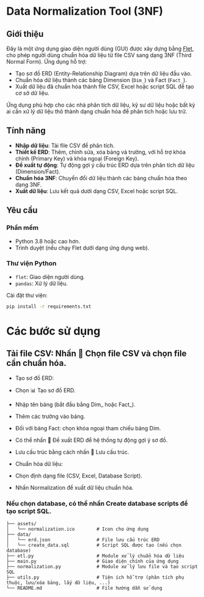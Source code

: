 # Data Normalization Tool (3NF)

## Giới thiệu
Đây là một ứng dụng giao diện người dùng (GUI) được xây dựng bằng [Flet](https://flet.dev/), cho phép người dùng chuẩn hóa dữ liệu từ file CSV sang dạng 3NF (Third Normal Form). Ứng dụng hỗ trợ:
- Tạo sơ đồ ERD (Entity-Relationship Diagram) dựa trên dữ liệu đầu vào.
- Chuẩn hóa dữ liệu thành các bảng Dimension (`Dim_`) và Fact (`Fact_`).
- Xuất dữ liệu đã chuẩn hóa thành file CSV, Excel hoặc script SQL để tạo cơ sở dữ liệu.

Ứng dụng phù hợp cho các nhà phân tích dữ liệu, kỹ sư dữ liệu hoặc bất kỳ ai cần xử lý dữ liệu thô thành dạng chuẩn hóa để phân tích hoặc lưu trữ.

## Tính năng
- **Nhập dữ liệu**: Tải file CSV để phân tích.
- **Thiết kế ERD**: Thêm, chỉnh sửa, xóa bảng và trường, với hỗ trợ khóa chính (Primary Key) và khóa ngoại (Foreign Key).
- **Đề xuất tự động**: Tự động gợi ý cấu trúc ERD dựa trên phân tích dữ liệu (Dimension/Fact).
- **Chuẩn hóa 3NF**: Chuyển đổi dữ liệu thành các bảng chuẩn hóa theo dạng 3NF.
- **Xuất dữ liệu**: Lưu kết quả dưới dạng CSV, Excel hoặc script SQL.

## Yêu cầu
### Phần mềm
- Python 3.8 hoặc cao hơn.
- Trình duyệt (nếu chạy Flet dưới dạng ứng dụng web).

### Thư viện Python
- `flet`: Giao diện người dùng.
- `pandas`: Xử lý dữ liệu.

Cài đặt thư viện:
```bash
pip install -r requirements.txt
```
# Các bước sử dụng
## Tải file CSV: Nhấn 📂 Chọn file CSV và chọn file cần chuẩn hóa.

-  Tạo sơ đồ ERD:

-  Chọn 📊 Tạo sơ đồ ERD.

-  Nhập tên bảng (bắt đầu bằng Dim_ hoặc Fact_).

-  Thêm các trường vào bảng.

-  Đối với bảng Fact: chọn khóa ngoại tham chiếu bảng Dim.

-  Có thể nhấn 🤖 Đề xuất ERD để hệ thống tự động gợi ý sơ đồ.

-  Lưu cấu trúc bằng cách nhấn 💾 Lưu cấu trúc.

-  Chuẩn hóa dữ liệu:

-  Chọn định dạng file (CSV, Excel, Database Script).

-  Nhấn Normalization để xuất dữ liệu chuẩn hóa.

### Nếu chọn database, có thể nhấn Create database scripts để tạo script SQL.

```
├── assets/
│   └── normalization.ico        # Icon cho ứng dụng
├── data/
│   └── erd.json                 # File lưu cấu trúc ERD
│   └── create_data.sql          # Script SQL được tạo (nếu chọn database)
├── etl.py                       # Module xử lý chuẩn hóa dữ liệu
├── main.py                      # Giao diện chính của ứng dụng
├── normalization.py             # Module xử lý lưu file và tạo script SQL
├── utils.py                     # Tiện ích hỗ trợ (phân tích phụ thuộc, lưu/xóa bảng, lấy dữ liệu, ...)
└── README.md                    # File hướng dẫn sử dụng
```
